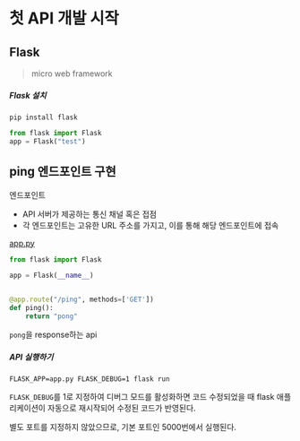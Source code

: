 # 첫 API 개발 시작
## Flask

> micro web framework

##### Flask 설치

```
pip install flask
```

```python
from flask import Flask
app = Flask("test")
```



## ping 엔드포인트 구현

엔드포인트

* API 서버가 제공하는 통신 채널 혹은 접점
* 각 엔드포인트는 고유한 URL 주소를 가지고, 이를 통해 해당 엔드포인트에 접속



[app.py](https://github.com/s2zan/TIL/blob/master/python-backend/3-source/app.py)

```python
from flask import Flask

app = Flask(__name__)


@app.route("/ping", methods=['GET'])
def ping():
    return "pong"
```

`pong`을 response하는 api



##### API 실행하기

```
FLASK_APP=app.py FLASK_DEBUG=1 flask run
```

`FLASK_DEBUG`를 1로 지정하여 디버그 모드를 활성화하면 코드 수정되었을 때 flask 애플리케이션이 자동으로 재시작되어 수정된 코드가 반영된다.

별도 포트를 지정하지 않았으므로, 기본 포트인 5000번에서 실행된다.
